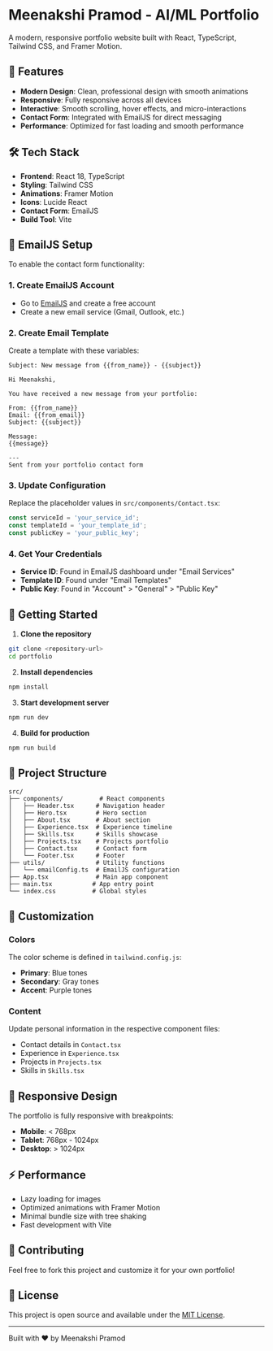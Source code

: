 # Meenakshi Pramod - AI/ML Portfolio

A modern, responsive portfolio website built with React, TypeScript, Tailwind CSS, and Framer Motion.

## 🚀 Features

- **Modern Design**: Clean, professional design with smooth animations
- **Responsive**: Fully responsive across all devices
- **Interactive**: Smooth scrolling, hover effects, and micro-interactions
- **Contact Form**: Integrated with EmailJS for direct messaging
- **Performance**: Optimized for fast loading and smooth performance

## 🛠️ Tech Stack

- **Frontend**: React 18, TypeScript
- **Styling**: Tailwind CSS
- **Animations**: Framer Motion
- **Icons**: Lucide React
- **Contact Form**: EmailJS
- **Build Tool**: Vite

## 📧 EmailJS Setup

To enable the contact form functionality:

### 1. Create EmailJS Account
- Go to [EmailJS](https://emailjs.com) and create a free account
- Create a new email service (Gmail, Outlook, etc.)

### 2. Create Email Template
Create a template with these variables:
```
Subject: New message from {{from_name}} - {{subject}}

Hi Meenakshi,

You have received a new message from your portfolio:

From: {{from_name}}
Email: {{from_email}}
Subject: {{subject}}

Message:
{{message}}

---
Sent from your portfolio contact form
```

### 3. Update Configuration
Replace the placeholder values in `src/components/Contact.tsx`:

```typescript
const serviceId = 'your_service_id';
const templateId = 'your_template_id'; 
const publicKey = 'your_public_key';
```

### 4. Get Your Credentials
- **Service ID**: Found in EmailJS dashboard under "Email Services"
- **Template ID**: Found under "Email Templates" 
- **Public Key**: Found in "Account" > "General" > "Public Key"

## 🚀 Getting Started

1. **Clone the repository**
```bash
git clone <repository-url>
cd portfolio
```

2. **Install dependencies**
```bash
npm install
```

3. **Start development server**
```bash
npm run dev
```

4. **Build for production**
```bash
npm run build
```

## 📁 Project Structure

```
src/
├── components/          # React components
│   ├── Header.tsx      # Navigation header
│   ├── Hero.tsx        # Hero section
│   ├── About.tsx       # About section
│   ├── Experience.tsx  # Experience timeline
│   ├── Skills.tsx      # Skills showcase
│   ├── Projects.tsx    # Projects portfolio
│   ├── Contact.tsx     # Contact form
│   └── Footer.tsx      # Footer
├── utils/              # Utility functions
│   └── emailConfig.ts  # EmailJS configuration
├── App.tsx             # Main app component
├── main.tsx           # App entry point
└── index.css          # Global styles
```

## 🎨 Customization

### Colors
The color scheme is defined in `tailwind.config.js`:
- **Primary**: Blue tones
- **Secondary**: Gray tones  
- **Accent**: Purple tones

### Content
Update personal information in the respective component files:
- Contact details in `Contact.tsx`
- Experience in `Experience.tsx`
- Projects in `Projects.tsx`
- Skills in `Skills.tsx`

## 📱 Responsive Design

The portfolio is fully responsive with breakpoints:
- **Mobile**: < 768px
- **Tablet**: 768px - 1024px
- **Desktop**: > 1024px

## ⚡ Performance

- Lazy loading for images
- Optimized animations with Framer Motion
- Minimal bundle size with tree shaking
- Fast development with Vite

## 🤝 Contributing

Feel free to fork this project and customize it for your own portfolio!

## 📄 License

This project is open source and available under the [MIT License](LICENSE).

---

Built with ❤️ by Meenakshi Pramod